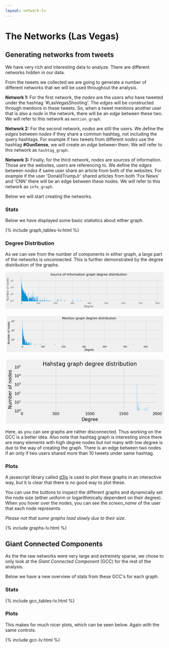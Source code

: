 ```yaml
---
layout: network-lv
---
```

# The Networks (Las Vegas)

## Generating networks from tweets
We have very rich and interesting data to analyze. There are different networks hidden in our data. 

From the tweets we collected we are going to generate a number of different networks that we will be used throughout the analysis. 

**Network 1:**
For the first network, the *nodes* are the users who have tweeted under the hashtag '#LasVegasShooting'. The *edges* will be constructed through mentions in these tweets. So, when a tweet mentions another user that is also a *node* in the network, there will be an *edge* between these two. We will refer to this network as `mention_graph`.   

**Network 2:**
For the second network, *nodes* are still the users. We define the *edges* between *nodes* if they share a common hashtag, not including the query hashtags. For example if two tweets from different *nodes* use the hashtag **#GunSense**, we will create an *edge* between them. We will refer to this network as `hashtag_graph`. 

**Network 3:**
Finally, for the third network, *nodes* are sources of information. Those are the websites, users are referencing to.  We define the *edges* between *nodes* if same user share an article from both of the websites. For example if the user 'DonaldTrumpJr' shared articles from both 'Fox News' and 'CNN' there will be an edge between these nodes.  We will refer to this network as `info_graph`. 

Below we will start creating the networks.

### Stats
Below we have displayed some basic statistics about either graph.

{% include graph_tables-lv.html %}

### Degree Distribution

As we can see from the number of components in either graph, a large part of
the networks is unconnected. This is further demonstrated by the degree
distribution of the graphs. 

![LAnetwork1](./images/LAnetwork1.png)

![LAnetwork2](./images/LAnetwork2.png)

![LAnetwork3](./images/LAnetwork3.png)



Here, as you can see graphs are rather disconnected. Thus working on the GCC is a better idea. Also note that hashtag graph is interesting since there are many elements with high degree nodes but not many with low degree is due to the way of creating the graph. There is an edge between two nodes if an only if two users shared more than 10 tweets under same hashtag. 

### Plots

A javascript library called [d3js](www.d3js.org) is used to plot these graphs
in an interactive way, but it is clear that there is no good way to plot these.

You can use the buttons to inspect the different graphs and dynamically set
the node size (either uniform or logarithmically dependent on their degree).
When you hover over the nodes, you can see the *screen_name* of the user that
each node represents.

*Please not that some graphs load slowly due to their size.*

{% include graphs-lv.html %}

## Giant Connected Components

As the the raw networks were very large and extremely sparse, we chose to only
look at the *Giant Connected Component* (GCC) for the rest of the analysis.

Below we have a new overview of stats from these GCC's for each graph.
### Stats
{% include gcc_tables-lv.html %}

### Plots

This makes for much nicer plots, which can be seen below. Again with the same
controls.

{% include gcc-lv.html %}
